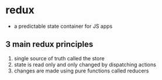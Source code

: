# redux

- a predictable state container for JS apps

## 3 main redux principles

1. single source of truth called the store
2. state is read only and only changed by dispatching actions 
3. changes are made using pure functions called reducers
